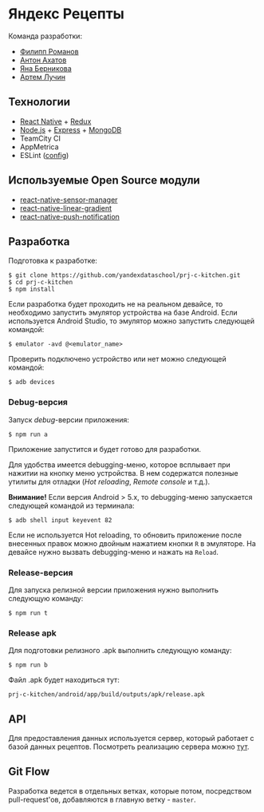 # Яндекс Рецепты

Команда разработки:

- [Филипп Романов](https://github.com/fletcherist)
- [Антон Ахатов](https://github.com/gcor)
- [Яна Берникова](https://github.com/Solechko)
- [Артем Лучин](https://github.com/artemluchin)

## Технологии

- [React Native](https://facebook.github.io/react-native/) + [Redux](https://github.com/reactjs/redux)
- [Node.js](https://nodejs.org/en/) + [Express](http://expressjs.com/) + [MongoDB](https://www.mongodb.com/)
- TeamCity CI
- AppMetrica
- ESLint ([config](https://github.com/yandexdataschool/prj-c-kitchen/blob/master/.eslintrc))

## Используемые Open Source модули

- [react-native-sensor-manager](https://github.com/kprimice/react-native-sensor-manager)
- [react-native-linear-gradient](https://github.com/react-native-community/react-native-linear-gradient)
- [react-native-push-notification](https://github.com/zo0r/react-native-push-notification)

## Разработка

Подготовка к разработке:

```
$ git clone https://github.com/yandexdataschool/prj-c-kitchen.git
$ cd prj-c-kitchen
$ npm install
```

Если разработка будет проходить не на реальном девайсе, то необходимо запустить эмулятор устройства на базе Android. Если используется Android Studio, то эмулятор можно запустить следующей командой:

```
$ emulator -avd @<emulator_name>
```

Проверить подключено устройство или нет можно следующей командой:
```
$ adb devices
```

### Debug-версия
Запуск _debug_-версии приложения:

```
$ npm run a
```
Приложение запустится и будет готово для разработки.

Для удобства имеется debugging-меню, которое всплывает при нажитии на кнопку меню устройства. В нем содержатся полезные утилиты для отладки (_Hot reloading_, _Remote console_ и т.д.).

__Внимание!__ Если версия Android > 5.x, то debugging-меню запускается следующей командой из терминала:

```
$ adb shell input keyevent 82
```

Если не используется Hot reloading, то обновить приложение после внесенных правок можно двойным нажатием кнопки `R` в эмуляторе. На девайсе нужно вызвать debugging-меню и нажать на `Reload`.

### Release-версия

Для запуска релизной версии приложения нужно выполнить следующую команду:

```
$ npm run t
```

### Release apk

Для подготовки релизного .apk выполнить следующую команду:

```
$ npm run b
```

Файл .apk будет находиться тут:

`prj-c-kitchen/android/app/build/outputs/apk/release.apk`

## API

Для предоставления данных используется сервер, который работает с базой данных рецептов. Посмотреть реализацию сервера можно [тут](https://github.com/yandexdataschool/prj-c-kitchen-backend).

## Git Flow

Разработка ведется в отдельных ветках, которые потом, посредством pull-request'ов, добавляются в главную ветку - `master`.
